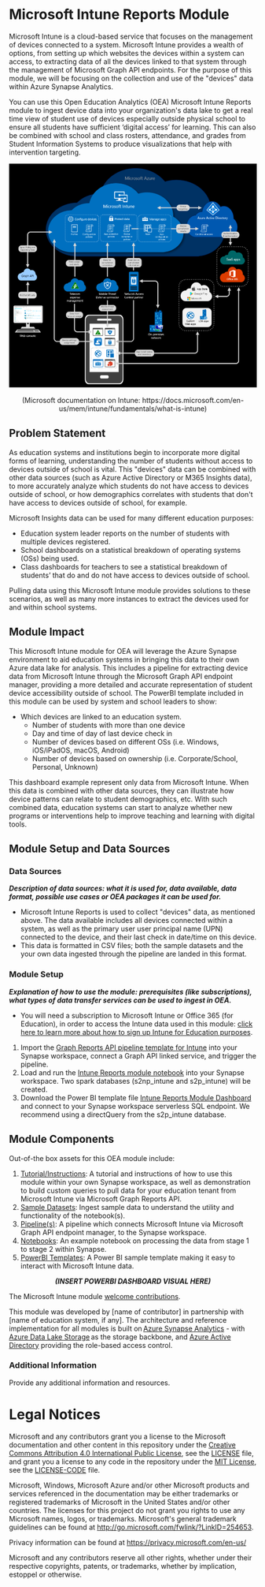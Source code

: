 # Microsoft Intune Reports Module
Microsoft Intune is a cloud-based service that focuses on the management of devices connected to a system. Microsoft Intune provides a wealth of options, from setting up which websites the devices within a system can access, to extracting data of all the devices linked to that system through the management of Microsoft Graph API endpoints. For the purpose of this module, we will be focusing on the collection and use of the "devices" data within Azure Synapse Analytics. 

You can use this Open Education Analytics (OEA) Microsoft Intune Reports module to ingest device data into your organization's data lake to get a real time view of student use of devices especially outside physical school to ensure all students have sufficient ‘digital access’ for learning. This can also be combined with school and  class rosters, attendance, and grades from Student Information Systems to produce visualizations that help with intervention targeting. 
 
 ![alt text](https://github.com/cstohlmann/oea-intune-module/blob/main/docs/images/Intune%20visual.png)
 <p align="center">
 <emp>
 (Microsoft documentation on Intune: https://docs.microsoft.com/en-us/mem/intune/fundamentals/what-is-intune) 
 </emp>
 </p>

## Problem Statement
As education systems and institutions begin to incorporate more digital forms of learning, understanding the number of students without access to devices outside of school is vital. This "devices" data can be combined with other data sources (such as Azure Active Directory or M365 Insights data), to more accurately analyze which students do not have access to devices outside of school, or how demographics correlates with students that don't have access to devices outside of school, for example. 

Microsoft Insights data can be used for many different education purposes:
  - Education system leader reports on the number of students with multiple devices registered.
  -	School dashboards on a statistical breakdown of operating systems (OSs) being used.
  -	Class dashboards for teachers to see a statistical breakdown of students’ that do and do not have access to devices outside of school.

Pulling data using this Microsoft Intune module provides solutions to these scenarios, as well as many more instances to extract the devices used for and within school systems.

## Module Impact 
This Microsoft Intune module for OEA will leverage the Azure Synapse environment to aid education systems in bringing this data to their own Azure data lake for analysis. This includes a pipeline for extracting device data from Microsoft Intune through the Microsoft Graph API endpoint manager, providing a more detailed and accurate representation of student device accessibility outside of school. The PowerBI template included in this module can be used by system and school leaders to show:

  - Which devices are linked to an education system.
     * Number of students with more than one device
     * Day and time of day of last device check in
     * Number of devices based on different OSs (i.e. Windows, iOS/iPadOS, macOS, Android)
     * Number of devices based on ownership (i.e. Corporate/School, Personal, Unknown)

This dashboard example represent only data from Microsoft Intune. When this data is combined with other data sources, they can illustrate how device patterns can relate to student demographics, etc. With such combined data, education systems can start to analyze whether new programs or interventions help to improve teaching and learning with digital tools.  

## Module Setup and Data Sources
### Data Sources
<strong><em> Description of data sources: what it is used for, data available, data format, possible use cases or OEA packages it can be used for. </strong></em>
 - Microsoft Intune Reports is used to collect "devices" data, as mentioned above. The data available includes all devices connected within a system, as well as the primary user user principal name (UPN) connected to the device, and their last check in date/time on this device. 
 - This data is formatted in CSV files; both the sample datasets and the your own data ingested through the pipeline are landed in this format. 

### Module Setup
<strong><em> Explanation of how to use the module: prerequisites (like subscriptions), what types of data transfer services can be used to ingest in OEA. </strong></em>
 - You will need a subscription to Microsoft Intune or Office 365 (for Education), in order to access the Intune data used in this module: [click here to learn more about how to sign up Intune for Education purposes](https://www.microsoft.com/en-us/education/intune).
 1. Import the [Graph Reports API pipeline template for Intune](https://github.com/cstohlmann/oea-intune-module/tree/main/pipelines) into your Synapse workspace, connect a Graph API linked service, and trigger the pipeline.
 2. Load and run the [Intune Reports module notebook](https://github.com/cstohlmann/oea-intune-module/tree/main/notebooks) into your Synapse workspace. Two spark databases (s2np_intune and s2p_intune) will be created.
 3. Download the Power BI template file [Intune Reports Module Dashboard](https://github.com/cstohlmann/oea-intune-module/tree/main/powerbi) and connect to your Synapse workspace serverless SQL endpoint. We recommend using a directQuery from the s2p_intune database.
 
## Module Components
Out-of-the box assets for this OEA module include: 
1. [Tutorial/Instructions](https://github.com/cstohlmann/oea-intune-module/tree/main/docs/documents): A tutorial and instructions of how to use this module within your own Synapse workspace, as well as demonstration to build custom queries to pull data for your education tenant from Microsoft Intune via Microsoft Graph Reports API.
2. [Sample Datasets](https://github.com/cstohlmann/oea-intune-module/tree/main/datasets): Ingest sample data to understand the utility and functionality of the notebook(s).
3. [Pipeline(s)](https://github.com/cstohlmann/oea-intune-module/tree/main/pipelines): A pipeline which connects Microsoft Intune via Microsoft Graph API endpoint manager, to the Synapse workspace.
4. [Notebooks](https://github.com/cstohlmann/oea-intune-module/tree/main/notebooks): An example notebook on processing the data from stage 1 to stage 2 within Synapse. 
5. [PowerBI Templates](https://github.com/cstohlmann/oea-intune-module/tree/main/powerbi): A Power BI sample template making it easy to interact with Microsoft Intune data.

 <p align="center">
 <strong><em> (INSERT POWERBI DASHBOARD VISUAL HERE) </strong></em>
 </p>
 
The Microsoft Intune module [welcome contributions](https://github.com/microsoft/OpenEduAnalytics/blob/main/CONTRIBUTING.md).

This module was developed by [name of contributor] in partnership with [name of education system, if any]. The architecture and reference implementation for all modules is built on [Azure Synapse Analytics](https://azure.microsoft.com/en-us/services/synapse-analytics/) - with [Azure Data Lake Storage](https://docs.microsoft.com/en-us/azure/storage/blobs/data-lake-storage-introduction) as the storage backbone, and [Azure Active Directory](https://azure.microsoft.com/en-us/services/active-directory/) providing the role-based access control.

### Additional Information
Provide any additional information and resources.

# Legal Notices
Microsoft and any contributors grant you a license to the Microsoft documentation and other content in this repository under the [Creative Commons Attribution 4.0 International Public License](https://creativecommons.org/licenses/by/4.0/legalcode), see the [LICENSE](https://github.com/microsoft/OpenEduAnalytics/blob/main/LICENSE) file, and grant you a license to any code in the repository under the [MIT License](https://opensource.org/licenses/MIT), see the [LICENSE-CODE](https://github.com/microsoft/OpenEduAnalytics/blob/main/LICENSE-CODE) file.

Microsoft, Windows, Microsoft Azure and/or other Microsoft products and services referenced in the documentation may be either trademarks or registered trademarks of Microsoft in the United States and/or other countries. The licenses for this project do not grant you rights to use any Microsoft names, logos, or trademarks. Microsoft's general trademark guidelines can be found at http://go.microsoft.com/fwlink/?LinkID=254653.

Privacy information can be found at https://privacy.microsoft.com/en-us/

Microsoft and any contributors reserve all other rights, whether under their respective copyrights, patents, or trademarks, whether by implication, estoppel or otherwise.
